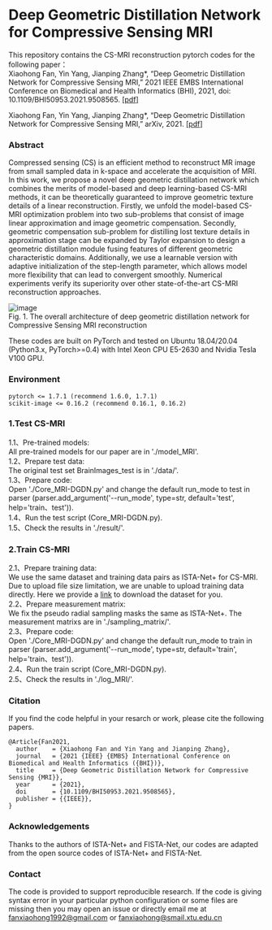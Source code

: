 # Deep Geometric Distillation Network for Compressive Sensing MRI  

This repository contains the CS-MRI reconstruction pytorch codes for the following paper：  
Xiaohong Fan, Yin Yang, Jianping Zhang*, “Deep Geometric Distillation Network for Compressive Sensing MRI,” 2021 IEEE EMBS International Conference on Biomedical and Health Informatics (BHI), 2021, doi: 10.1109/BHI50953.2021.9508565. [[pdf]](https://ieeexplore.ieee.org/document/9508565) 

Xiaohong Fan, Yin Yang, Jianping Zhang*, “Deep Geometric Distillation Network for Compressive Sensing MRI,” arXiv, 2021. [[pdf]](https://arxiv.org/abs/2107.04943) 

### Abstract
Compressed sensing (CS) is an efficient method to reconstruct MR image from small sampled data in k-space and accelerate the acquisition of MRI. In this work, we propose a novel deep geometric distillation network which combines the merits of model-based and deep learning-based CS-MRI methods, it can be theoretically guaranteed to improve geometric texture details of a linear reconstruction. Firstly, we unfold the model-based CS-MRI optimization problem into two sub-problems that consist of image linear approximation and image geometric compensation. Secondly, geometric compensation sub-problem for distilling lost texture details in approximation stage can be expanded by Taylor expansion to design a geometric distillation module fusing features of different geometric characteristic domains. Additionally, we use a learnable version with adaptive initialization of the step-length parameter, which allows model more flexibility that can lead to convergent smoothly. Numerical experiments verify its superiority over other state-of-the-art CS-MRI reconstruction approaches.

![image](https://user-images.githubusercontent.com/48355877/185526778-ccebef63-1c3f-462f-9566-ab06366a0497.png)   
Fig. 1. The overall architecture of deep geometric distillation network for Compressive Sensing MRI reconstruction

These codes are built on PyTorch and tested on Ubuntu 18.04/20.04 (Python3.x, PyTorch>=0.4) with Intel Xeon CPU E5-2630 and Nvidia Tesla V100 GPU.

### Environment  
```
pytorch <= 1.7.1 (recommend 1.6.0, 1.7.1)
scikit-image <= 0.16.2 (recommend 0.16.1, 0.16.2)
```

### 1.Test CS-MRI  
1.1、Pre-trained models:  
All pre-trained models for our paper are in './model_MRI'.  
1.2、Prepare test data:  
The original test set BrainImages_test is in './data/'.  
1.3、Prepare code:  
Open './Core_MRI-DGDN.py' and change the default run_mode to test in parser (parser.add_argument('--run_mode', type=str, default='test', help='train、test')).  
1.4、Run the test script (Core_MRI-DGDN.py).  
1.5、Check the results in './result/'.

### 2.Train CS-MRI  
2.1、Prepare training data:  
We use the same dataset and training data pairs as ISTA-Net+ for CS-MRI. Due to upload file size limitation, we are unable to upload training data directly. Here we provide a [link](https://pan.baidu.com/s/1ap07Jc3u0biCu8rxjB5wlA?pwd=hph4) to download the dataset for you.  
2.2、Prepare measurement matrix:  
We fix the pseudo radial sampling masks the same as ISTA-Net+. The measurement matrixs are in './sampling_matrix/'.  
2.3、Prepare code:  
Open './Core_MRI-DGDN.py' and change the default run_mode to train in parser (parser.add_argument('--run_mode', type=str, default='train', help='train、test')).  
2.4、Run the train script (Core_MRI-DGDN.py).  
2.5、Check the results in './log_MRI/'.

### Citation  
If you find the code helpful in your resarch or work, please cite the following papers. 
```
@Article{Fan2021,
  author    = {Xiaohong Fan and Yin Yang and Jianping Zhang},
  journal   = {2021 {IEEE} {EMBS} International Conference on Biomedical and Health Informatics ({BHI})},
  title     = {Deep Geometric Distillation Network for Compressive Sensing {MRI}},
  year      = {2021},
  doi       = {10.1109/BHI50953.2021.9508565},
  publisher = {{IEEE}},
}
```

### Acknowledgements  
Thanks to the authors of ISTA-Net+ and FISTA-Net, our codes are adapted from the open source codes of ISTA-Net+ and FISTA-Net.   

### Contact  
The code is provided to support reproducible research. If the code is giving syntax error in your particular python configuration or some files are missing then you may open an issue or directly email me at fanxiaohong1992@gmail.com or fanxiaohong@smail.xtu.edu.cn
